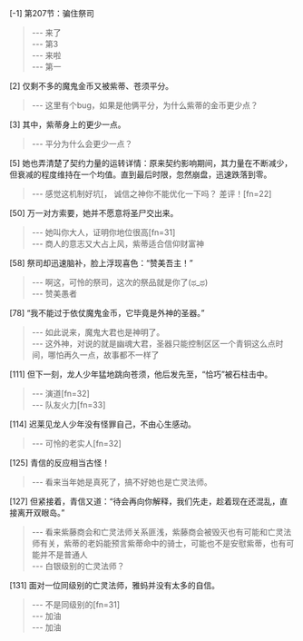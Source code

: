 
[-1] 第207节：骗住祭司
>--- 来了<br>
>--- 第3<br>
>--- 来啦<br>
>--- 第一<br>

[2] 仅剩不多的魔鬼金币又被紫蒂、苍须平分。
>--- 这里有个bug，如果是他俩平分，为什么紫蒂的金币更少点？<br>

[3] 其中，紫蒂身上的更少一点。
>--- 平分为什么会更少一点？<br>

[5] 她也弄清楚了契约力量的运转详情：原来契约影响期间，其力量在不断减少，但衰减的程度维持在一个均值。直到最后时限，忽然崩盘，迅速跌落到零。
>--- 感觉这机制好坑[，
诚信之神你不能优化一下吗？
差评！[fn=22]<br>

[50] 万一对方索要，她并不愿意将圣尸交出来。
>--- 她叫你大人，证明你地位很高[fn=31]<br>
>--- 商人的意志又大占上风，紫蒂适合信仰财富神<br>

[58] 祭司却迅速脑补，脸上浮现喜色：“赞美吾主！”
>--- 啊这，可怜的祭司，这次的祭品就是你了(ಥ_ಥ)<br>
>--- 赞美愚者<br>

[78] “我不能过于依仗魔鬼金币，它毕竟是外神的圣器。”
>--- 如此说来，魔鬼大君也是神明了。<br>
>--- 这外神，对说的就是幽魂大君，圣器只能控制区区一个青铜这么点时间，哪怕再久一点，故事都不一样了<br>

[111] 但下一刻，龙人少年猛地跳向苍须，他后发先至，“恰巧”被石柱击中。
>--- 演道[fn=32]<br>
>--- 队友火力[fn=33]<br>

[114] 迟莱见龙人少年没有怪罪自己，不由心生感动。
>--- 可怜的老实人[fn=32]<br>

[125] 青信的反应相当古怪！
>--- 看来当年她是真死了，搞不好她也是亡灵法师。<br>

[127] 但紧接着，青信又道：“待会再向你解释，我们先走，趁着现在还混乱，直接离开双眼岛。”
>--- 看来紫藤商会和亡灵法师关系匪浅，紫藤商会被毁灭也有可能和亡灵法师有关，紫蒂的老妈能预言紫蒂命中的骑士，可能也不是安慰紫蒂，也有可能并不是普通人<br>
>--- 白银级别的亡灵法师？<br>

[131] 面对一位同级别的亡灵法师，雅蚂并没有太多的自信。
>--- 不是同级别的[fn=31]<br>
>--- 加油<br>
>--- 加油<br>
